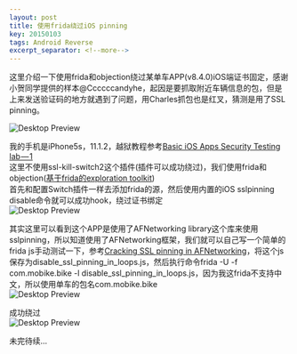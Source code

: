 ```yaml
---
layout: post
title: 使用frida绕过iOS pinning
key: 20150103
tags: Android Reverse
excerpt_separator: <!--more-->
---
```

这里介绍一下使用frida和objection绕过某单车APP(v8.4.0)iOS端证书固定，感谢小贺同学提供的样本@Ccccccandyhe，起因是要抓取附近车辆信息的包，但是上来发送验证码的地方就遇到了问题，用Charles抓包也是红叉，猜测是用了SSL pinning。
<!--more-->
![Desktop Preview](https://raw.githubusercontent.com/la0s/la0s.github.io/master/screenshots/20181102.1.jpg)

我的手机是iPhone5s，11.1.2，越狱教程参考[Basic iOS Apps Security Testing lab — 1](https://medium.com/ehsahil/basic-ios-apps-security-testing-lab-1-2bf37c2a7d15)  
这里不使用ssl-kill-switch2这个插件(插件可以成功绕过)，我们使用frida和objection([基于frida的exploration toolkit](https://github.com/sensepost/objection))  
首先和配置Switch插件一样去添加frida的源，然后使用内置的iOS sslpinning disable命令就可以成功hook，绕过证书绑定  
![Desktop Preview](https://raw.githubusercontent.com/la0s/la0s.github.io/master/screenshots/20181102.2.png)

其实这里可以看到这个APP是使用了AFNetworking library这个库来使用sslpinning，所以知道使用了AFNetworking框架，我们就可以自己写一个简单的frida js手动测试一下，参考[Cracking SSL pinning in AFNetworking](https://kov4l3nko.github.io/blog/2018-06-17-afnetwork-disable-ssl-pinning/)，将这个js保存为disable_ssl_pinning_in_loops.js，然后执行命令frida -U -f  com.mobike.bike  -l disable_ssl_pinning_in_loops.js，因为我这frida不支持中文，所以使用单车的包名com.mobike.bike  
![Desktop Preview](https://raw.githubusercontent.com/la0s/la0s.github.io/master/screenshots/20181102.3.png)

成功绕过  
![Desktop Preview](https://raw.githubusercontent.com/la0s/la0s.github.io/master/screenshots/20181102.4.jpg)

未完待续...
